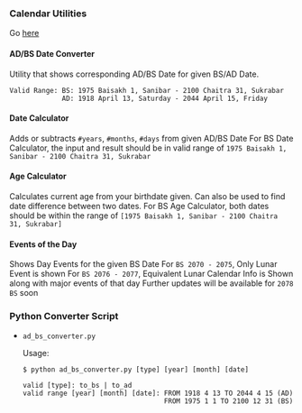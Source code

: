 ### Calendar Utilities
Go [here](https://brihat-rb.github.io/calendar/age_date_converter.html)  

#### AD/BS Date Converter
Utility that shows corresponding AD/BS Date for given BS/AD Date.

```
Valid Range: BS: 1975 Baisakh 1, Sanibar - 2100 Chaitra 31, Sukrabar
             AD: 1918 April 13, Saturday - 2044 April 15, Friday
```

#### Date Calculator
Adds or subtracts ``#years``, ``#months``, ``#days`` from given AD/BS Date
For BS Date Calculator, the input and result should be in valid range of ``1975 Baisakh 1, Sanibar - 2100 Chaitra 31, Sukrabar``

#### Age Calculator
Calculates current age from your birthdate given. Can also be used to find date difference between two dates.
For BS Age Calculator, both dates should be within the range of ``[1975 Baisakh 1, Sanibar - 2100 Chaitra 31, Sukrabar]``

#### Events of the Day
Shows Day Events for the given BS Date
For ``BS 2070 - 2075``, Only Lunar Event is shown
For ``BS 2076 - 2077``, Equivalent Lunar Calendar Info is Shown along with major events of that day
Further updates will be available for ``2078 BS`` soon

### Python Converter Script
- ``ad_bs_converter.py``

   Usage:
   ```
   $ python ad_bs_converter.py [type] [year] [month] [date]

   valid [type]: to_bs | to_ad
   valid range [year] [month] [date]: FROM 1918 4 13 TO 2044 4 15 (AD)
                                      FROM 1975 1 1 TO 2100 12 31 (BS)
   ```
